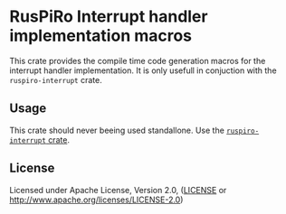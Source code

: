 # RusPiRo Interrupt handler implementation macros

This crate provides the compile time code generation macros for the interrupt handler implementation.
It is only usefull in conjuction with the ``ruspiro-interrupt`` crate.

## Usage

This crate should never beeing used standallone. Use the [``ruspiro-interrupt`` crate](https://crates.io/crates/ruspiro-interrupt).

## License
Licensed under Apache License, Version 2.0, ([LICENSE](LICENSE) or http://www.apache.org/licenses/LICENSE-2.0)
